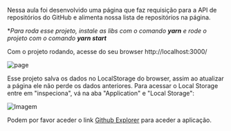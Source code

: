 
Nessa aula foi desenvolvido uma página que faz requisição para a API de repositórios do GitHub e alimenta nossa lista de repositórios na página.

**Para roda esse projeto, instale as libs com o comando **yarn** e rode o projeto com o comando **yarn start***

Com o projeto rodando, acesse do seu browser http://localhost:3000/

![page](https://user-images.githubusercontent.com/89852935/139436404-64688105-b9b8-4d9d-8f6b-8fc8c911f10b.png)

Esse projeto salva os dados no LocalStorage do browser, assim ao atualizar a página ele não perde os dados anteriores. Para acessar o Local Storage entre em "inspeciona", vá na aba "Application" e "Local Storage":

![Imagem](https://github.com/thiagocdn/aulas-bootcamp-GoStack11-rocketseat/blob/master/05-primeiro-projeto-react/images/LocalStorage.png?raw=true)

Podem por favor aceder o link [Github Explorer](https://maurodev-github-explorer.vercel.app) para aceder a aplicação.




















